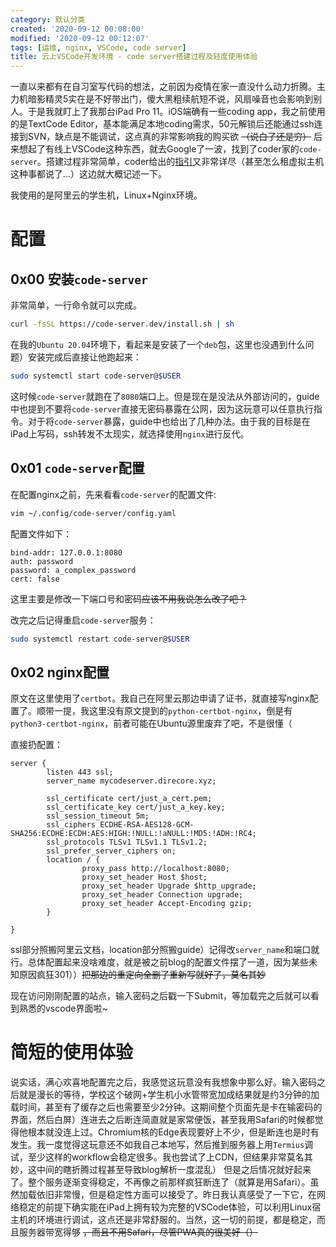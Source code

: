 ```yaml
---
category: 默认分类
created: '2020-09-12 00:08:00'
modified: '2020-09-12 00:12:07'
tags: [运维, nginx, VSCode, code server]
title: 云上VSCode开发环境 - code server搭建过程及轻度使用体验
---
```


一直以来都有在自习室写代码的想法，之前因为疫情在家一直没什么动力折腾。主力机暗影精灵5实在是不好带出门，傻大黑粗续航短不说，风扇噪音也会影响到别人。于是我就盯上了我那台iPad Pro 11。iOS端确有一些coding app，我之前使用的是TextCode Editor，基本能满足本地coding需求，50元解锁后还能通过ssh连接到SVN，缺点是不能调试，这点真的非常影响我的购买欲 ~~（说白了还是穷）~~ 后来想起了有线上VSCode这种东西，就去Google了一波，找到了coder家的`code-server`。搭建过程非常简单，coder给出的[指引][1]又非常详尽（甚至怎么租虚拟主机这种事都说了...）这边就大概记述一下。

<!--more-->

我使用的是阿里云的学生机，Linux+Nginx环境。

# 配置
## 0x00 安装`code-server`

非常简单，一行命令就可以完成。
```bash
curl -fsSL https://code-server.dev/install.sh | sh
```

在我的`Ubuntu 20.04`环境下，看起来是安装了一个`deb`包，这里也没遇到什么问题）安装完成后直接让他跑起来：
```bash
sudo systemctl start code-server@$USER
```

这时候`code-server`就跑在了`8080`端口上。但是现在是没法从外部访问的，guide中也提到不要将`code-server`直接无密码暴露在公网，因为这玩意可以任意执行指令。对于将`code-server`暴露，guide中也给出了几种办法。由于我的目标是在iPad上写码，ssh转发不太现实，就选择使用`nginx`进行反代。

## 0x01 `code-server`配置
在配置nginx之前，先来看看`code-server`的配置文件:
```bash
vim ~/.config/code-server/config.yaml
```
配置文件如下：
```
bind-addr: 127.0.0.1:8080
auth: password
password: a_complex_password
cert: false
```
这里主要是修改一下端口号和密码~~应该不用我说怎么改了吧？~~

改完之后记得重启`code-server`服务：
```bash
sudo systemctl restart code-server@$USER
```

## 0x02 nginx配置
原文在这里使用了`certbot`。我自己在阿里云那边申请了证书，就直接写nginx配置了。顺带一提，我这里没有原文提到的`python-certbot-nginx`，倒是有`python3-certbot-nginx`，前者可能在Ubuntu源里废弃了吧，不是很懂（

直接扔配置：
```
server {
        listen 443 ssl;
        server_name mycodeserver.direcore.xyz;

        ssl_certificate cert/just_a_cert.pem;
        ssl_certificate_key cert/just_a_key.key;
        ssl_session_timeout 5m;
        ssl_ciphers ECDHE-RSA-AES128-GCM-SHA256:ECDHE:ECDH:AES:HIGH:!NULL:!aNULL:!MD5:!ADH:!RC4;
        ssl_protocols TLSv1 TLSv1.1 TLSv1.2;
        ssl_prefer_server_ciphers on;
        location / {
                proxy_pass http://localhost:8080;
                proxy_set_header Host $host;
                proxy_set_header Upgrade $http_upgrade;
                proxy_set_header Connection upgrade;
                proxy_set_header Accept-Encoding gzip;
        }

}
```
ssl部分照搬阿里云文档，location部分照搬guide）记得改`server_name`和端口就行。总体配置起来没啥难度，就是被之前blog的配置文件摆了一道，因为某些未知原因疯狂301））~~把那边的重定向全删了重新写就好了，莫名其妙~~

现在访问刚刚配置的站点，输入密码之后戳一下Submit，等加载完之后就可以看到熟悉的vscode界面啦~


# 简短的使用体验
说实话，满心欢喜地配置完之后，我感觉这玩意没有我想象中那么好。输入密码之后就是漫长的等待，学校这个破网+学生机小水管带宽加成结果就是约3分钟的加载时间，甚至有了缓存之后也需要至少2分钟。这期间整个页面先是卡在输密码的界面，然后白屏）连进去之后断连简直就是家常便饭，甚至我用Safari的时候都觉得他根本就没连上过。Chromium核的Edge表现要好上不少，但是断连也是时有发生。我一度觉得这玩意还不如我自己本地写，然后推到服务器上用`Termius`调试，至少这样的workflow会稳定很多。我也尝试了上CDN，但结果非常莫名其妙，这中间的瞎折腾过程甚至导致blog解析一度混乱）
但是之后情况就好起来了。整个服务逐渐变得稳定，不再像之前那样疯狂断连了（就算是用Safari）。虽然加载依旧非常慢，但是稳定性方面可以接受了。昨日我认真感受了一下它，在网络稳定的前提下确实能在iPad上拥有较为完整的VSCode体验，可以利用Linux宿主机的环境进行调试，这点还是非常舒服的。当然，这一切的前提，都是稳定，而且服务器带宽得够 ~~，而且不用Safari，尽管PWA真的很美好（）~~


  [1]: https://github.com/cdr/code-server/blob/v3.5.0/doc/guide.md